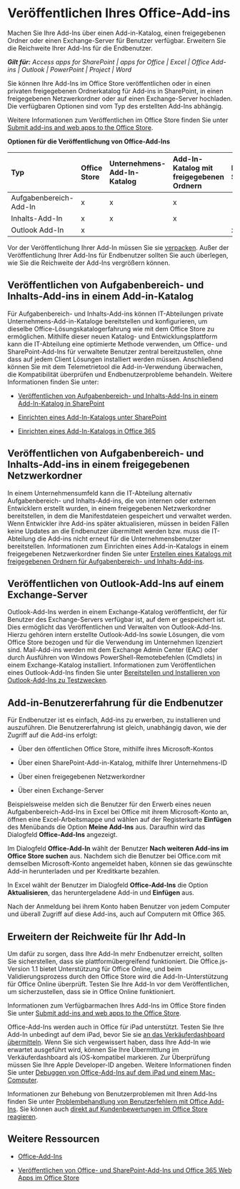 
# Veröffentlichen Ihres Office-Add-ins
Machen Sie Ihre Add-Ins über einen Add-in-Katalog, einen freigegebenen Ordner oder einen Exchange-Server für Benutzer verfügbar. Erweitern Sie die Reichweite Ihrer Add-Ins für die Endbenutzer.

 _**Gilt für:** Access apps for SharePoint | apps for Office | Excel | Office Add-ins | Outlook | PowerPoint | Project | Word_

Sie können Ihre Add-Ins im Office Store veröffentlichen oder in einen privaten freigegebenen Ordnerkatalog für Add-ins in SharePoint, in einen freigegebenen Netzwerkordner oder auf einen Exchange-Server hochladen. Die verfügbaren Optionen sind vom Typ des erstellten Add-Ins abhängig.

Weitere Informationen zum Veröffentlichen im Office Store finden Sie unter [Submit add-ins and web apps to the Office Store](http://msdn.microsoft.com/library/ff075782-1303-4517-91cc-b3d730e9b9ae%28Office.15%29.aspx).


**Optionen für die Veröffentlichung von Office-Add-Ins**


|**Typ**|**Office Store**|**Unternehmens-Add-In-Katalog**|**Add-In-Katalog mit freigegebenen Ordnern**|**Exchange-Server**|
|:-----|:-----|:-----|:-----|:-----|
|Aufgabenbereich-Add-In|x|x|x||
|Inhalts-Add-In|x|x|x||
|Outlook Add-In|x|||x|
Vor der Veröffentlichung Ihrer Add-In müssen Sie sie [verpacken](../publish/package-your-add-in-using-napa-or-visual-studio.md). Außer der Veröffentlichung Ihrer Add-Ins für Endbenutzer sollten Sie auch überlegen, wie Sie die Reichweite der Add-Ins vergrößern können.


## Veröffentlichen von Aufgabenbereich- und Inhalts-Add-ins in einem Add-in-Katalog


Für Aufgabenbereich- und Inhalts-Add-ins können IT-Abteilungen private Unternehmens-Add-in-Kataloge bereitstellen und konfigurieren, um dieselbe Office-Lösungskatalogerfahrung wie mit dem Office Store zu ermöglichen. Mithilfe dieser neuen Katalog- und Entwicklungsplattform kann die IT-Abteilung eine optimierte Methode verwenden, um Office- und SharePoint-Add-Ins für verwaltete Benutzer zentral bereitzustellen, ohne dass auf jedem Client Lösungen installiert werden müssen. Anschließend können Sie mit dem Telemetrietool die Add-in-Verwendung überwachen, die Kompatibilität überprüfen und Endbenutzerprobleme behandeln. Weitere Informationen finden Sie unter:


- [Veröffentlichen von Aufgabenbereich- und Inhalts-Add-Ins in einem Add-In-Katalog in SharePoint](../publish/publish-task-pane-and-content-add-ins-to-an-add-in-catalog.md)
    
- [Einrichten eines Add-In-Katalogs unter SharePoint](../publish/set-up-an-add-in-catalog-on-sharepoint.md)
    
- [Einrichten eines Add-In-Katalogs in Office 365](../../publish/set-up-an-add-in-catalog-on-office-365.md)
    

## Veröffentlichen von Aufgabenbereich- und Inhalts-Add-ins in einem freigegebenen Netzwerkordner


In einem Unternehmensumfeld kann die IT-Abteilung alternativ Aufgabenbereich- und Inhalts-Add-ins, die von internen oder externen Entwicklern erstellt wurden, in einem freigegebenen Netzwerkordner bereitstellen, in dem die Manifestdateien gespeichert und verwaltet werden. Wenn Entwickler ihre Add-ins später aktualisieren, müssen in beiden Fällen keine Updates an die Endbenutzer übermittelt werden bzw. muss die IT-Abteilung die Add-ins nicht erneut für die Unternehmensbenutzer bereitstellen. Informationen zum Einrichten eines Add-in-Katalogs in einem freigegebenen Netzwerkordner finden Sie unter [Erstellen eines Katalogs mit freigegebenen Ordnern für Aufgabenbereich- und Inhalts-Add-ins](../publish/create-a-network-shared-folder-catalog-for-task-pane-and-content-add-ins.md).


## Veröffentlichen von Outlook-Add-Ins auf einem Exchange-Server


Outlook-Add-Ins werden in einem Exchange-Katalog veröffentlicht, der für Benutzer des Exchange-Servers verfügbar ist, auf dem er gespeichert ist. Dies ermöglicht das Veröffentlichen und Verwalten von Outlook-Add-Ins. Hierzu gehören intern erstellte Outlook-Add-Ins sowie Lösungen, die vom Office Store bezogen und für die Verwendung im Unternehmen lizenziert sind. Mail-Add-ins werden mit dem Exchange Admin Center (EAC) oder durch Ausführen von Windows PowerShell-Remotebefehlen (Cmdlets) in einem Exchange-Katalog installiert. Informationen zum Veröffentlichen eines Outlook-Add-Ins finden Sie unter [Bereitstellen und Installieren von Outlook-Add-Ins zu Testzwecken](../outlook/testing-and-tips.md).


## Add-in-Benutzererfahrung für die Endbenutzer


Für Endbenutzer ist es einfach, Add-ins zu erwerben, zu installieren und auszuführen. Die Benutzererfahrung ist gleich, unabhängig davon, wie der Zugriff auf die Add-ins erfolgt:


- Über den öffentlichen Office Store, mithilfe ihres Microsoft-Kontos
    
- Über einen SharePoint-Add-in-Katalog, mithilfe Ihrer Unternehmens-ID
    
- Über einen freigegebenen Netzwerkordner
    
- Über einen Exchange-Server
    
Beispielsweise melden sich die Benutzer für den Erwerb eines neuen Aufgabenbereich-Add-Ins in Excel bei Office mit ihrem Microsoft-Konto an, öffnen eine Excel-Arbeitsmappe und wählen auf der Registerkarte  **Einfügen** des Menübands die Option **Meine Add-Ins** aus. Daraufhin wird das Dialogfeld **Office-Add-Ins** angezeigt.

Im Dialogfeld  **Office-Add-In** wählt der Benutzer **Nach weiteren Add-ins im Office Store suchen** aus. Nachdem sich die Benutzer bei Office.com mit demselben Microsoft-Konto angemeldet haben, können sie das gewünschte Add-in herunterladen und per Kreditkarte bezahlen.

In Excel wählt der Benutzer im Dialogfeld  **Office-Add-Ins** die Option **Aktualisieren**, das heruntergeladene Add-in und  **Einfügen** aus.

Nach der Anmeldung bei ihrem Konto haben Benutzer von jedem Computer und überall Zugriff auf diese Add-ins, auch auf Computern mit Office 365.


## Erweitern der Reichweite für Ihr Add-In


Um dafür zu sorgen, dass Ihre Add-In mehr Endbenutzer erreicht, sollten Sie sicherstellen, dass sie plattformübergreifend funktioniert. Die Office.js-Version 1.1 bietet Unterstützung für Office Online, und beim Validierungsprozess durch den Office Store wird die Add-In-Unterstützung für Office Online überprüft. Testen Sie Ihre Add-In vor dem Veröffentlichen, um sicherzustellen, dass sie in Office Online funktioniert.

Informationen zum Verfügbarmachen Ihres Add-Ins im Office Store finden Sie unter [Submit add-ins and web apps to the Office Store](http://msdn.microsoft.com/library/ff075782-1303-4517-91cc-b3d730e9b9ae%28Office.15%29.aspx).

Office-Add-Ins werden auch in Office für iPad unterstützt. Testen Sie Ihre Add-In unbedingt auf dem iPad, bevor Sie sie [an das Verkäuferdashboard übermitteln](http://msdn.microsoft.com/library/260ef238-0be4-42d6-ba15-1249a8e2ff12%28Office.15%29.aspx). Wenn Sie sich vergewissert haben, dass Ihre Add-In wie erwartet ausgeführt wird, können Sie Ihre Übermittlung im Verkäuferdashboard als iOS-kompatibel markieren. Zur Überprüfung müssen Sie Ihre Apple Developer-ID angeben. Weitere Informationen finden Sie unter [Debuggen von Office-Add-Ins auf dem iPad und einem Mac-Computer](../../docs/testing/debug-office-add-ins-on-ipad-and-mac.md).

Informationen zur Behebung von Benutzerproblemen mit Ihren Add-Ins finden Sie unter [Problembehandlung von Benutzerfehlern mit Office Add-Ins](../../docs/testing/testing-and-troubleshooting.md). Sie können auch [direkt auf Kundenbewertungen im Office Store reagieren](https://msdn.microsoft.com/library/jj635874.aspx).




## Weitere Ressourcen



- [Office-Add-Ins](../../docs/overview/office-add-ins.md)
    
- [Veröffentlichen von Office- und SharePoint-Add-Ins und Office 365 Web Apps im Office Store](http://msdn.microsoft.com/library/ff075782-1303-4517-91cc-b3d730e9b9ae%28Office.15%29.aspx)
    



